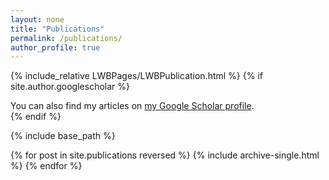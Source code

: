 ```yaml
---
layout: none
title: "Publications"
permalink: /publications/
author_profile: true
---
```

{% include_relative LWBPages/LWBPublication.html %}
{% if site.author.googlescholar %}
  <div class="wordwrap">You can also find my articles on <a href="{{site.author.googlescholar}}">my Google Scholar profile</a>.</div>
{% endif %}

{% include base_path %}

{% for post in site.publications reversed %}
  {% include archive-single.html %}
{% endfor %}
